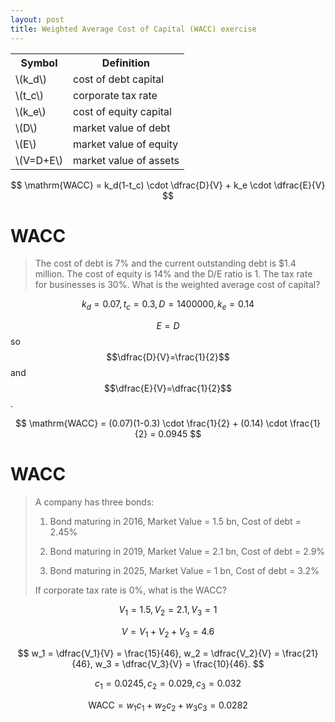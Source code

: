 ```yaml
---
layout: post
title: Weighted Average Cost of Capital (WACC) exercise
---
```


<table>
<tr>
<th>Symbol</th>
<th>Definition</th>
</tr>
<tr>
<td>\(k_d\)</td>
<td>cost of debt capital</td>
</tr>
<tr>
<td>\(t_c\)</td>
<td>corporate tax rate</td>
</tr>
<tr>
<td>\(k_e\)</td>
<td>cost of equity capital</td>
</tr>
<tr>
<td>\(D\)</td>
<td>market value of debt</td>
</tr>
<tr>
<td>\(E\)</td>
<td>market value of equity</td>
</tr>
<tr>
<td>\(V=D+E\)</td>
<td>market value of assets</td>
</tr>
</table>

$$
\mathrm{WACC} = k_d(1-t_c) \cdot \dfrac{D}{V} + k_e \cdot \dfrac{E}{V}
$$

# WACC

> The cost of debt is 7% and the current outstanding debt is $1.4 million. The cost of equity is 14% and the D/E ratio is 1. The tax rate for businesses is 30%. What is the weighted average cost of capital?

$$
k_d = 0.07, t_c=0.3, D=1400000, k_e=0.14
$$

$$E=D$$ so $$\dfrac{D}{V}=\frac{1}{2}$$ and $$\dfrac{E}{V}=\dfrac{1}{2}$$.

$$
\mathrm{WACC} = (0.07)(1-0.3) \cdot \frac{1}{2} + (0.14) \cdot \frac{1}{2} = 0.0945
$$

# WACC

> A company has three bonds:
>
> 1.  Bond maturing in 2016, Market Value = 1.5 bn, Cost of debt = 2.45% 
>
> 2.  Bond maturing in 2019, Market Value = 2.1 bn, Cost of debt = 2.9%
>
> 3.  Bond maturing in 2025, Market Value = 1 bn, Cost of debt = 3.2% 
>
> If corporate tax rate is 0%, what is the WACC?

$$
V_1=1.5, V_2 = 2.1, V_3 = 1
$$

$$
V = V_1+V_2+V_3 = 4.6
$$

$$
w_1 = \dfrac{V_1}{V} = \frac{15}{46}, w_2 = \dfrac{V_2}{V} = \frac{21}{46}, w_3 = \dfrac{V_3}{V} = \frac{10}{46}.
$$

$$
c_1 = 0.0245, c_2 = 0.029, c_3 = 0.032
$$

$$
\mathrm{WACC} = w_1c_1 + w_2c_2 + w_3c_3 = 0.0282
$$